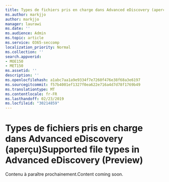 ```yaml
---
title: Types de fichiers pris en charge dans Advanced eDiscovery (aperçu)
ms.author: markjjo
author: markjjo
manager: laurawi
ms.date: ''
ms.audience: Admin
ms.topic: article
ms.service: O365-seccomp
localization_priority: Normal
ms.collection: ''
search.appverid:
- MOE150
- MET150
ms.assetid: ''
description: ''
ms.openlocfilehash: a1abc7aa1a9e9334f7e7260f476e38f68a3e6197
ms.sourcegitcommit: f57b4001ef1327f0ea622e716a4d7d78f1769b49
ms.translationtype: MT
ms.contentlocale: fr-FR
ms.lasthandoff: 02/23/2019
ms.locfileid: "30214859"
---
```

# <a name="supported-file-types-in-advanced-ediscovery-preview"></a><span data-ttu-id="e41d0-102">Types de fichiers pris en charge dans Advanced eDiscovery (aperçu)</span><span class="sxs-lookup"><span data-stu-id="e41d0-102">Supported file types in Advanced eDiscovery (Preview)</span></span>

<span data-ttu-id="e41d0-103">Contenu à paraître prochainement.</span><span class="sxs-lookup"><span data-stu-id="e41d0-103">Content coming soon.</span></span>